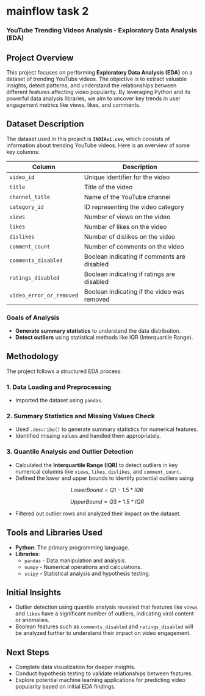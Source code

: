 # mainflow task 2  
### YouTube Trending Videos Analysis - Exploratory Data Analysis (EDA)
## Project Overview
This project focuses on performing **Exploratory Data Analysis (EDA)** on a dataset of trending YouTube videos. The objective is to extract valuable insights, detect patterns, and understand the relationships between different features affecting video popularity. By leveraging Python and its powerful data analysis libraries, we aim to uncover key trends in user engagement metrics like views, likes, and comments.

## Dataset Description
The dataset used in this project is **`INDIAvi.csv`**, which consists of information about trending YouTube videos. Here is an overview of some key columns:

| Column                  | Description                                         |
|-------------------------|-----------------------------------------------------|
| `video_id`              | Unique identifier for the video                    |
| `title`                 | Title of the video                                 |
| `channel_title`         | Name of the YouTube channel                        |
| `category_id`           | ID representing the video category                 |
| `views`                 | Number of views on the video                       |
| `likes`                 | Number of likes on the video                       |
| `dislikes`              | Number of dislikes on the video                    |
| `comment_count`         | Number of comments on the video                    |
| `comments_disabled`     | Boolean indicating if comments are disabled        |
| `ratings_disabled`      | Boolean indicating if ratings are disabled         |
| `video_error_or_removed`| Boolean indicating if the video was removed        |

### Goals of Analysis
- **Generate summary statistics** to understand the data distribution.
- **Detect outliers** using statistical methods like IQR (Interquartile Range).

## Methodology
The project follows a structured EDA process:

### 1. **Data Loading and Preprocessing**
   - Imported the dataset using `pandas`.

### 2. **Summary Statistics and Missing Values Check**
   - Used `.describe()` to generate summary statistics for numerical features.
   - Identified missing values and handled them appropriately.

### 3. **Quantile Analysis and Outlier Detection**
   - Calculated the **Interquartile Range (IQR)** to detect outliers in key numerical columns like `views`, `likes`, `dislikes`, and `comment_count`.
   - Defined the lower and upper bounds to identify potential outliers using:
     ```math
     Lower Bound = Q1 - 1.5 * IQR
     ```
      ```math
     Upper Bound = Q3 + 1.5 * IQR
     ```
   - Filtered out outlier rows and analyzed their impact on the dataset.

## Tools and Libraries Used
- **Python**: The primary programming language.
- **Libraries**:
  - `pandas` - Data manipulation and analysis.
  - `numpy` - Numerical operations and calculations.
  - `scipy` - Statistical analysis and hypothesis testing.

## Initial Insights
- Outlier detection using quantile analysis revealed that features like `views` and `likes` have a significant number of outliers, indicating viral content or anomalies.
- Boolean features such as `comments_disabled` and `ratings_disabled` will be analyzed further to understand their impact on video engagement.

## Next Steps
- Complete data visualization for deeper insights.
- Conduct hypothesis testing to validate relationships between features.
- Explore potential machine learning applications for predicting video popularity based on initial EDA findings.
